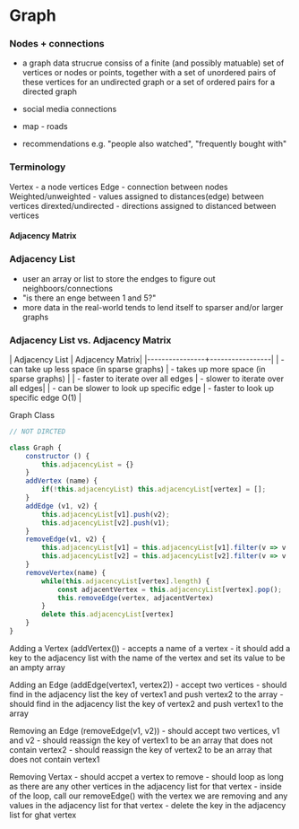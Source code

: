 # Graph

### Nodes + connections 
- a graph data strucrue consiss of a finite (and possibly matuable) set of vertices or nodes or points, together with a set of unordered pairs of these vertices for an undirected graph or a set of ordered pairs for a directed graph 

- social media connections 
- map - roads 
- recommendations e.g. "people also watched", "frequently bought with"

### Terminology 
Vertex - a node
vertices
Edge - connection between nodes
Weighted/unweighted - values assigned to distances(edge) between vertices
direxted/undirected - directions assigned to distanced between vertices 

#### Adjacency Matrix 

### Adjacency List
- user an array or list to store the endges to figure out neighboors/connections 
- "is there an enge between 1 and 5?"
- more data in the real-world tends to lend itself to sparser and/or larger graphs

### Adjacency List vs. Adjacency Matrix 
| Adjacency List | Adjacency Matrix|
|----------------+-----------------|
| - can take up less space (in sparse graphs) | - takes up more space (in sparse graphs) |
| - faster to iterate over all edges | - slower to iterate over all edges|
| -  can be slower to look up specific edge | - faster to look up specific edge O(1) |

Graph Class
````JavaScript 
// NOT DIRCTED 

class Graph {
    constructor () {
        this.adjacencyList = {}
    }
    addVertex (name) {
        if(!this.adjacencyList) this.adjacencyList[vertex] = [];
    }
    addEdge (v1, v2) {
        this.adjacencyList[v1].push(v2);
        this.adjacencyList[v2].push(v1);
    }
    removeEdge(v1, v2) {
        this.adjacencyList[v1] = this.adjacencyList[v1].filter(v => v !== v2)
        this.adjacencyList[v2] = this.adjacencyList[v2].filter(v => v !== v1)
    }
    removeVertex(name) {
        while(this.adjacencyList[vertex].length) {
            const adjacentVertex = this.adjacencyList[vertex].pop();
            this.removeEdge(vertex, adjacentVertex)
        }
        delete this.adjacencyList[vertex]
    }
}

````
Adding a Vertex (addVertex())
    - accepts a name of a vertex
    - it should add a key to the adjacency list with the name of the vertex and set its value to be an ampty array 

Adding an Edge (addEdge(vertex1, vertex2))
    - accept two vertices
    - should find in the adjacency list the key of vertex1 and push vertex2 to the array 
    - should find in the adjacency list the key of vertex2 and push vertex1 to the array 

Removing an Edge (removeEdge(v1, v2))
    - should accept two vertices, v1 and v2
    - should reassign the key of vertex1 to be an array that does not contain vertex2
    - should reassign the key of vertex2 to be an array that does not contain vertex1

Removing Vertax
    - should accpet a vertex to remove
    - should loop as long as there are any other vertices in the adjacency list for that vertex
    - inside of the loop, call our removeEdge() with the vertex we are removing and any values in the adjacency list for that vertex
    - delete the key in the adjacency list for ghat vertex 
